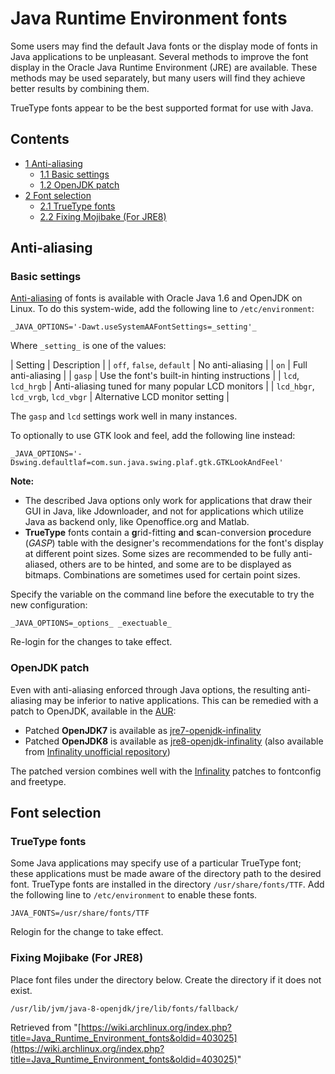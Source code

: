 # Java Runtime Environment fonts

Some users may find the default Java fonts or the display mode of fonts in Java applications to be unpleasant. Several methods to improve the font display in the Oracle Java Runtime Environment (JRE) are available. These methods may be used separately, but many users will find they achieve better results by combining them.

TrueType fonts appear to be the best supported format for use with Java.

## Contents

*   [1 Anti-aliasing](#Anti-aliasing)
    *   [1.1 Basic settings](#Basic_settings)
    *   [1.2 OpenJDK patch](#OpenJDK_patch)
*   [2 Font selection](#Font_selection)
    *   [2.1 TrueType fonts](#TrueType_fonts)
    *   [2.2 Fixing Mojibake (For JRE8)](#Fixing_Mojibake_.28For_JRE8.29)

## Anti-aliasing

### Basic settings

[Anti-aliasing](https://en.wikipedia.org/wiki/Font_rasterization "wikipedia:Font rasterization") of fonts is available with Oracle Java 1.6 and OpenJDK on Linux. To do this system-wide, add the following line to `/etc/environment`:

```
_JAVA_OPTIONS='-Dawt.useSystemAAFontSettings=_setting'_

```

Where `_setting_` is one of the values:

| Setting | Description |
| `off`, `false`, `default` | No anti-aliasing |
| `on` | Full anti-aliasing |
| `gasp` | Use the font's built-in hinting instructions |
| `lcd`, `lcd_hrgb` | Anti-aliasing tuned for many popular LCD monitors |
| `lcd_hbgr`, `lcd_vrgb`, `lcd_vbgr` | Alternative LCD monitor setting |

The `gasp` and `lcd` settings work well in many instances.

To optionally to use GTK look and feel, add the following line instead:

```
_JAVA_OPTIONS='-Dswing.defaultlaf=com.sun.java.swing.plaf.gtk.GTKLookAndFeel' 

```

**Note:**

*   The described Java options only work for applications that draw their GUI in Java, like Jdownloader, and not for applications which utilize Java as backend only, like Openoffice.org and Matlab.
*   **TrueType** fonts contain a **g**rid-fitting **a**nd **s**can-conversion **p**rocedure (_GASP_) table with the designer's recommendations for the font's display at different point sizes. Some sizes are recommended to be fully anti-aliased, others are to be hinted, and some are to be displayed as bitmaps. Combinations are sometimes used for certain point sizes.

Specify the variable on the command line before the executable to try the new configuration:

```
_JAVA_OPTIONS=_options_ _exectuable_ 

```

Re-login for the changes to take effect.

### OpenJDK patch

Even with anti-aliasing enforced through Java options, the resulting anti-aliasing may be inferior to native applications. This can be remedied with a patch to OpenJDK, available in the [AUR](/index.php/AUR "AUR"):

*   Patched **OpenJDK7** is available as [jre7-openjdk-infinality](https://aur.archlinux.org/packages/jre7-openjdk-infinality/)
*   Patched **OpenJDK8** is available as [jre8-openjdk-infinality](https://aur.archlinux.org/packages/jre8-openjdk-infinality/) (also available from [Infinality unofficial repository](/index.php/Unofficial_user_repositories#infinality-bundle "Unofficial user repositories"))

The patched version combines well with the [Infinality](/index.php/Infinality "Infinality") patches to fontconfig and freetype.

## Font selection

### TrueType fonts

Some Java applications may specify use of a particular TrueType font; these applications must be made aware of the directory path to the desired font. TrueType fonts are installed in the directory `/usr/share/fonts/TTF`. Add the following line to `/etc/environment` to enable these fonts.

```
JAVA_FONTS=/usr/share/fonts/TTF

```

Relogin for the change to take effect.

### Fixing Mojibake (For JRE8)

Place font files under the directory below. Create the directory if it does not exist.

```
/usr/lib/jvm/java-8-openjdk/jre/lib/fonts/fallback/

```

Retrieved from "[https://wiki.archlinux.org/index.php?title=Java_Runtime_Environment_fonts&oldid=403025](https://wiki.archlinux.org/index.php?title=Java_Runtime_Environment_fonts&oldid=403025)"